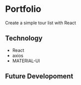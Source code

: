 # Portfolio
Create a simple tour list with React

## Technology 
* React
* axios
* MATERIAL-UI

## Future Developoment
